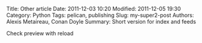 Title: Other article
Date: 2011-12-03 10:20
Modified: 2011-12-05 19:30
Category: Python
Tags: pelican, publishing
Slug: my-super2-post
Authors: Alexis Metaireau, Conan Doyle
Summary: Short version for index and feeds


Check preview with reload